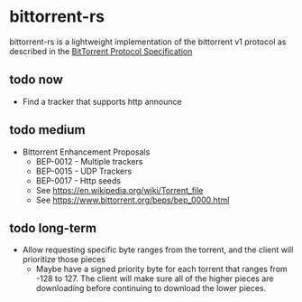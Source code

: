 # bittorrent-rs
bittorrent-rs is a lightweight implementation of the bittorrent v1 protocol as described in the [BitTorrent Protocol Specification](https://www.bittorrent.org/beps/bep_0003.html)

## todo now
* Find a tracker that supports http announce

## todo medium
* Bittorrent Enhancement Proposals
  * BEP-0012 - Multiple trackers
  * BEP-0015 - UDP Trackers
  * BEP-0017 - Http seeds
  * See https://en.wikipedia.org/wiki/Torrent_file
  * See https://www.bittorrent.org/beps/bep_0000.html

## todo long-term
* Allow requesting specific byte ranges from the torrent, and the client will prioritize those pieces
  * Maybe have a signed priority byte for each torrent that ranges from -128 to 127. The client will make sure all of the higher pieces are downloading before continuing to download the lower pieces.
